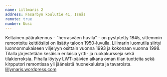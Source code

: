 ```yaml
---
name: Lillmaris 2
address: Fasarbyn koulutie 41, Isnäs
remote: true
number: Uusi
---
```

Keltainen päärakennus - ”herrasväen huvila” - on pystytetty 1845, sittemmin remontoitu keittiösiipi on lisätty taloon 
1950-luvulla.  Lillmarin luomutila siirtyi luonnonmukaiseen viljelyyn osittain vuonna 1993 ja kokonaan vuonna 1998. 
Tilalla järjestetään kesäisin erilaisia yrtti- ja ruokakursseja sekä tilakierroksia.  Pihalla löytyy LWT-päivien aikana 
oman tilan tuotteita sekä kirpputori remontissa yli jääneistä huonekaluista ja tavaroista. 
[lillymaris.wordpress.com](https://lillymaris.wordpress.com)

